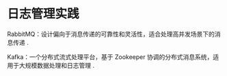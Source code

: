 # 日志管理实践

‌RabbitMQ‌：设计偏向于消息传递的可靠性和灵活性，适合处理高并发场景下的消息传递 ‌.

‌Kafka‌：一个分布式流式处理平台，基于 Zookeeper 协调的分布式消息系统，适用于大规模数据处理和日志管理 ‌.
